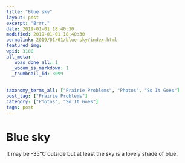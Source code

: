 ```yaml
---
title: "Blue sky"
layout: post
excerpt: "Brrr."
date: 2019-01-01 18:40:30
modified: 2019-01-01 18:40:30
permalink: 2019/01/01/blue-sky/index.html
featured_img: 
wpid: 3100
all_meta: 
  _wpas_done_all: 1
  _wpcom_is_markdown: 1
  _thumbnail_id: 3099
  
  
taxonomy_terms_all: ["Prairie Problems", "Photos", "So It Goes"]
post_tag: ["Prairie Problems"]
category: ["Photos", "So It Goes"]
tags: post
---
```


# Blue sky

It may be -35°C outside but at least the sky is a lovely shade of blue.
